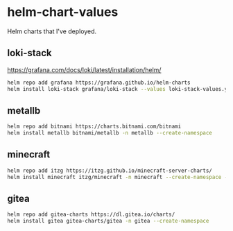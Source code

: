 # helm-chart-values

Helm charts that I've deployed.

## loki-stack

https://grafana.com/docs/loki/latest/installation/helm/

```sh
helm repo add grafana https://grafana.github.io/helm-charts
helm install loki-stack grafana/loki-stack --values loki-stack-values.yml -n loki --create-namespace
```

## metallb

```sh
helm repo add bitnami https://charts.bitnami.com/bitnami
helm install metallb bitnami/metallb -n metallb --create-namespace
```


## minecraft

```sh
helm repo add itzg https://itzg.github.io/minecraft-server-charts/
helm install minecraft itzg/minecraft -n minecraft --create-namespace --values minecraft-values.yml
```

## gitea

```sh
helm repo add gitea-charts https://dl.gitea.io/charts/
helm install gitea gitea-charts/gitea -n gitea --create-namespace 
```
